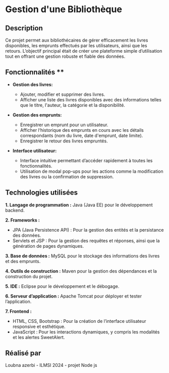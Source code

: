 # Gestion d'une Bibliothèque 

## Description  
Ce projet permet aux bibliothécaires de gérer efficacement les livres disponibles, les emprunts effectués par les utilisateurs, ainsi que les retours. 
L’objectif principal était de créer une plateforme simple d’utilisation tout en offrant une gestion robuste et fiable des données.

## Fonctionnalités **
- **Gestion des livres:** 
  * Ajouter, modifier et supprimer des livres.
  * Afficher une liste des livres disponibles avec des informations telles que le titre, l'auteur, la catégorie et la disponibilité.
  
- **Gestion des emprunts:** 
  * Enregistrer un emprunt pour un utilisateur.
  * Afficher l‘historique des emprunts en cours avec les détails correspondants (nom du livre, date d'emprunt, date limite).
  * Enregistrer le retour des livres empruntés.
  
- **Interface utilisateur:**
  * Interface intuitive permettant d’accéder rapidement à toutes les fonctionnalités.
  * Utilisation de modal pop-ups pour les actions comme la modification des livres ou la confirmation de suppression.


## Technologies utilisées  
**1.	Langage de programmation :** Java (Java EE) pour le développement backend.

**2.	Frameworks :**
* JPA (Java Persistence API) : Pour la gestion des entités et la persistance des données.
* Servlets et JSP : Pour la gestion des requêtes et réponses, ainsi que la génération de pages dynamiques.
  
**3.	Base de données :** MySQL pour le stockage des informations des livres et des emprunts.
  
**4.	Outils de construction :** Maven pour la gestion des dépendances et la construction du projet.

**5.	IDE :** Eclipse pour le développement et le débogage.

**6.	Serveur d’application :** Apache Tomcat pour déployer et tester l’application.

**7.	Frontend :**
* HTML, CSS, Bootstrap : Pour la création de l’interface utilisateur responsive et esthétique.
* JavaScript : Pour les interactions dynamiques, y compris les modalités et les alertes SweetAlert.


## Réalisé par 
Loubna azerbi - ILMSI 2024 - projet Node js
